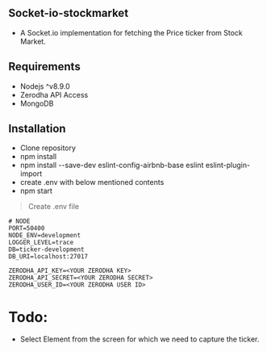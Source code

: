 ## Socket-io-stockmarket

- A Socket.io implementation for fetching the Price ticker from Stock Market.

## Requirements

- Nodejs ^v8.9.0
- Zerodha API Access
- MongoDB

## Installation

* Clone repository
* npm install
* npm install --save-dev eslint-config-airbnb-base eslint eslint-plugin-import
* create .env with below mentioned contents
* npm start

> Create .env file

```
# NODE
PORT=50400
NODE_ENV=development
LOGGER_LEVEL=trace
DB=ticker-development
DB_URI=localhost:27017

ZERODHA_API_KEY=<YOUR ZERODHA KEY>
ZERODHA_API_SECRET=<YOUR ZERODHA SECRET>
ZERODHA_USER_ID=<YOUR ZERODHA USER ID>
```

# Todo:

- Select Element from the screen for which we need to capture the ticker.